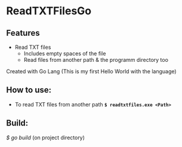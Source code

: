 # ReadTXTFilesGo

## Features 

* Read TXT files
    *  Includes empty spaces of the file
    *  Read files from another path & the programm directory too

Created with Go Lang (This is my first Hello World with the language)

## How to use:

* To read TXT files from another path **```$ readtxtfiles.exe <Path>```**

## Build:

*$ go build* (on project directory)
